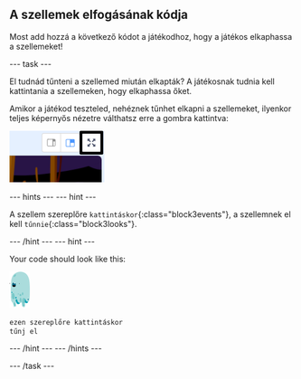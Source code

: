 ## A szellemek elfogásának kódja

Most add hozzá a következő kódot a játékodhoz, hogy a játékos elkaphassa a szellemeket!

\--- task \---

El tudnád tűnteni a szellemed miután elkapták? A játékosnak tudnia kell kattintania a szellemeken, hogy elkaphassa őket.

Amikor a játékod teszteled, nehéznek tűnhet elkapni a szellemeket, ilyenkor teljes képernyős nézetre válthatsz erre a gombra kattintva:

![képernyőkép](images/ghost-fullscreen-annotated.png)

\--- hints \--- \--- hint \---

A szellem szereplőre `kattintáskor`{:class="block3events"}, a szellemnek el kell `tűnnie`{:class="block3looks"}.

\--- /hint \--- \--- hint \---

Your code should look like this:

![ghost-sprite](images/ghost-sprite.png)

```blocks3
ezen szereplőre kattintáskor
tűnj el
```

\--- /hint \--- \--- /hints \---

\--- /task \---